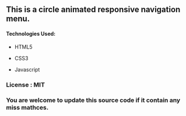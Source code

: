 ## This is a circle animated responsive navigation menu.

#### Technologies Used:

* HTML5

* CSS3

* Javascript

### License : MIT

### You are welcome to update this source code if it contain any miss mathces.
